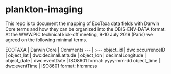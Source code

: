 # plankton-imaging

This repo is to document the mapping of EcoTaxa data fields with Darwin Core terms and how they can be organized into the OBIS-ENV-DATA format. At the WWW.PIC technical kick-off meeting, 9-10 July 2019 (Paris) we agreed on the following minimal terms.

ECOTAXA | Darwin Core | Comments
--- | :---
object_id  | dwc:occurrenceID |
object_lat | dwc:decimalLatitude  |
object_lon | decimalLongitude |
object_date | dwc:eventDate | ISO8601 format: yyyy-mm-dd
object_time | dwc:eventTime | ISO8601 format: hh:mm:ss
